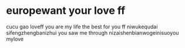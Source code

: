 # europewant your love ff
cucu
gao
loveff
you are my life
the best for you ff
niwukequdai
sifengzhengbanizhui
you saw me through
nizaishenbianwogeinisuoyou
mylove
